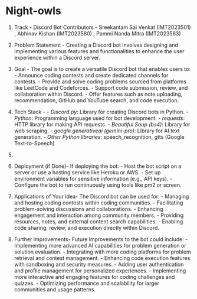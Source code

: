 # Night-owls

1) Track - Discord Bot
   Contributors - Sreekantam Sai Venkat (IMT2023501) , Abhinav Kishan (IMT2023580) , Pammi Nanda Mitra (IMT2023583)

2) Problem Statement - Creating a Discord bot involves designing and implementing various features and functionalities to enhance the user experience within a Discord server.

3) Goal - The goal is to create a versatile Discord bot that enables users to:
                - Announce coding contests and create dedicated channels for contests.
                - Provide and solve coding problems sourced from platforms like LeetCode and Codeforces.
                - Support code submission, review, and collaboration within Discord.
                - Offer features such as note uploading, recommendation, GitHub and YouTube search, and code execution.






5) Tech Stack -
            - *Discord.py*: Library for creating Discord bots in Python.
            - *Python*: Programming language used for bot development.
            - *requests*: HTTP library for making API requests.
            - *Beautiful Soup (bs4)*: Library for web scraping.
            - *google.generativeai (gemini-pro)*: Library for AI text generation.
            - *Other Python libraries*: speech_recognition, gtts (Google Text-to-Speech)

6) 


7) Deployment (if Done)-
        If deploying the bot:
            - Host the bot script on a server or use a hosting service like Heroku or AWS.
            - Set up environment variables for sensitive information (e.g., API keys).
            - Configure the bot to run continuously using tools like pm2 or screen.

8) Applications of Your Idea-
      The Discord bot can be used for:
          - Managing and hosting coding contests within coding communities.
          - Facilitating problem-solving discussions and collaborations.
          - Enhancing engagement and interaction among community members.
          - Providing resources, notes, and external content search capabilities.
          - Enabling code sharing, review, and execution directly within Discord.

9) Further Improvements-
      Future improvements to the bot could include:
          - Implementing more advanced AI capabilities for problem generation or solution evaluation.
          - Integrating with more coding platforms for problem retrieval and contest management.
          - Enhancing code execution features with sandboxing and security measures.
          - Adding user authentication and profile management for personalized experiences.
          - Implementing more interactive and engaging features for coding challenges and quizzes.
          - Optimizing performance and scalability for larger communities and usage patterns.
